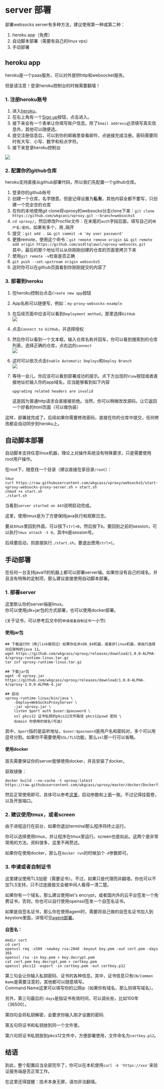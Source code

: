 # server 部署

部署websocks server有多种方法，建议使用第一种或第二种：

1. heroku app（免费）
2. 自动脚本部署（需要有自己的linux vps）
3. 手动部署

## heroku app

heroku是一个paas服务，可以对外提供http和websocket服务。

但是请注意！登录heroku控制台的时候需要翻墙！

### 1. 注册heroku账号

1. 进入[heroku](https://www.heroku.com/)。
2. 在右上角有一个[Sign up](https://signup.heroku.com/)按钮，点击进入。
3. 接下来会有一个表单让你填写账户信息。除了`Email address`必须填写真实信息外，其他可以随便选。
4. 提交注册信息后，可以到你的邮箱里查看邮件，点链接完成注册。密码需要同时有大写、小写、数字和标点字符。
5. 接下来登录heroku控制台

![](https://github.com/asdltqlawsl/anti-gfw-websocks-doc/blob/master/pics/register-heroku.png?raw=true)

### 2. 配置你的github仓库

heroku支持直接从github部署代码，所以我们先配置一个github仓库。

1. 登录你的github账号
2. 创建一个仓库，名字随意。但是记得设置为**私有**，其他内容全都不要写，只创建一个完全空的仓库
3. 在你的本地使用git clone将vproxy的websocks分支clone下来：`git clone https://github.com/wkgcass/vproxy.git --branch=websocks5`
4. `cd vproxy/`，然后修改Procfile文件：在末尾的`auth`字段后面，填写自己的`用户名:密码`，如果有多个，用`,`隔开
5. 提交：`git add . && git commit -m 'my user password'`
6. 更换remote，使用这个命令：`git remote remove origin && git remote add origin https://github.com/asdltqlawsl/vproxy-websocks.git`  
    其中，最后的那个地址可以从你刚刚创建的仓库的页面里拷贝下来
7. 使用`git remote -v`检查是否正确
8. `git push --set-upstream origin websocks5`
9. 这时你可以在github页面看到你刚刚提交的内容了

### 3. 部署到heroku

1. 在heroku控制台点击`Create new app`按钮
2. App名称可以随便写，例如：`my-proxy-websocks-example`
3. 在后续页面中应该可以看到`Deployment method`，那里选择`GitHub`  
    ![](https://github.com/asdltqlawsl/anti-gfw-websocks-doc/blob/master/pics/configure-heroku-choose-github.png?raw=true)
4. 点击`Connect to GitHub`，并选择授权
5. 然后你可以看到一个文本框，输入仓库名称并回车，你可以看到搜索到的仓库列表，选择正确的仓库，点右边的`connect`  
    ![](https://github.com/asdltqlawsl/anti-gfw-websocks-doc/blob/master/pics/configure-heroku-choose-repo.png?raw=true)
6. 这时可以依次点击`Enable Automatic Deploys`和`Deploy Branch`  
    ![](https://github.com/asdltqlawsl/anti-gfw-websocks-doc/blob/master/pics/configure-heroku-deploy.png?raw=true)
7. 等待一会儿，你应该可以看到部署成功的提示。点下方出现的`View`按钮或者直接地址栏输入你的app域名，应当能够看到如下内容  
    
    ```
    upgrading related headers are invalid
    ```
    
    这是因为普通http请求会直接被拒绝。当然，你可以稍微改改源码，让它返回一个好看的html页面（可以做伪装）

这样，部署就完成了。后续如果你需要修改密码，直接在你的仓库中提交，任何修改都会自动同步到heroku上。

## 自动脚本部署

自动脚本支持任意linux机器，理论上对操作系统没有特殊要求，只是需要使用root用户操作。

在root下，随意找一个目录（建议直接在家目录`/root`）：

```
tmux
curl https://raw.githubusercontent.com/wkgcass/vproxy/websocks5/start-vproxy-websocks-proxy-server.sh > start.sh
chmod +x start.sh
./start.sh
```

当看到`server started on 443`说明启动完成。

这里，使用tmux是为了方便保持java执行和观察日志。

要从tmux里回到外面，可以按下`ctrl+B`，然后按下`D`。要回到之前的session，可以执行`tmux attach -t 0`，其中`0`是session号。

后续要启动，则直接执行`./start.sh`，要退出使用`ctrl+C`。

## 手动部署

在任何一台支持java11的机器上都可以部署server端。如果你没有自己的域名，并且没有特殊的定制项，那么建议直接使用自动脚本部署。

### 1. 部署server

这里默认你的server端是linux。  
你可以使用jdk+jar包的方式部署，也可以使用docker部署。

(关于证书，可以参考后文中的`申请或者自制证书`一小节)

#### 使用jar包

```
## 下载运行时（用jlink裁剪过）如果你在非x86_64机器，或者非linux机器，请自行选择对应架构的java 11。
wget https://github.com/wkgcass/vproxy/releases/download/1.0.0-ALPHA-4/vproxy-runtime-linux.tar.gz
tar zxf vproxy-runtime-linux.tar.gz

## 下载jar包
wget -O vproxy.jar https://github.com/wkgcass/vproxy/releases/download/1.0.0-ALPHA-4/vproxy-1.0.0-ALPHA-4.jar

## 启动
vproxy-runtime-linux/bin/java \
    -Deploy=WebSocksProxyServer \
    -jar vproxy.jar \
    listen $port auth $user:$password \
    ssl pkcs12 证书私钥的pkcs12文件路径 pkcs12pswd 密码 \
    domain 你使用的域名(可选)
```

其中，`$port`指的是监听地址，`$user:$password`是用户名和密码对，多个可以用逗号分割。如果你不需要使用`SSL/TLS`功能，那么`ssl`那一行可以省略。

#### 使用docker

首先需要保证你的server能够使用docker，并且安装了docker。

获取镜像：

```
docker build --no-cache -t vproxy:latest https://raw.githubusercontent.com/wkgcass/vproxy/master/docker/Dockerfile
```

然后正常使用即可。具体可以参考[这里](https://github.com/wkgcass/vproxy/blob/master/doc_zh/docker-example.md)，启动参数和上面一致。不过记得挂载卷，以及开放端口。

### 2. 建议使用tmux，或者screen

由于进程运行在前台，如果你退出terminal那么程序将终止运行。

你可以选择使用tmux，并让程序在tmux里运行。screen也是如此。这两个是非常常用的方法，资料很多，这里不再赘述。

如果你在使用docker，那么在`docker run`的时候加个`-d`参数即可。

### 3. 申请或者自制证书

这里建议使用TLS加密（需要证书）。不过，如果只是代理而非翻墙，你也可以不加TLS支持，只不过连接报文会被中间人看得一清二楚。

如果你有一个域名，那么建议使用let's encrypt，或者国内外的云平台签发一个免费证书，否则，你也可以自行使用openssl签发一个自签名证书。

如果是自签名证书，那么你在使用agent时，需要将自己做的自签名证书加入到keystore里面，详情可见[agent部署](https://github.com/asdltqlawsl/anti-gfw-websocks-doc/blob/master/docs/agent%E9%83%A8%E7%BD%B2.md)。

#### 自签名：

```
mkdir cert
cd cert
openssl req -x509 -newkey rsa:2048 -keyout key.pem -out cert.pem -days 365
openssl rsa -in key.pem > key.decrypt.pem
cat cert.pem key.decrypt.pem > certkey.pem
openssl pkcs12 -export -in certkey.pem -out certkey.p12
```

第三句会让你输入私钥密码、证书的各种信息。其中，证书信息只有`CN/Common Name`是需要注意的，其他都可以随意填写。  
Command Name这里可以填写你的公网ip（如果你有域名，那么则填写域名）。

另外，第三句最后的`-days`是指证书有效时间，可以调长些，比如100年（36500）。

第四句会将私钥解密，会要求你输入刚才设置的密码.

第五句将证书和私钥放到同一个文件里。

第六句将证书私钥放到pkcs12文件中，方便部署使用，文件命名为`certkey.p12`。

## 结语

到此，整个配置应当全部完毕了，你可以在本机使用`curl -k 'https://xxx'`来验证服务端是否正常工作。

在这里还得提醒：技术本身无罪，请勿非法翻墙。

